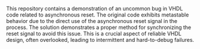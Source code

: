 This repository contains a demonstration of an uncommon bug in VHDL code related to asynchronous reset. The original code exhibits metastable behavior due to the direct use of the asynchronous reset signal in the process.  The solution demonstrates a proper method for synchronizing the reset signal to avoid this issue.  This is a crucial aspect of reliable VHDL design, often overlooked, leading to intermittent and hard-to-debug failures.